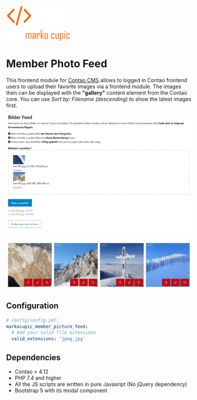 <div>
<img src="docs/images/logo.png" height="100">
</div>

# Member Photo Feed

This frontend module for [Contao CMS](https://contao.org) allows to logged in Contao frontend
  users to upload their favorite images via a frontend module.
  The images then can be displayed with the **"gallery"** content element from the Contao core.
  You can use *Sort by: Filename (descending)* to show the latest images first.

![Screenshot Upload Plugin](docs/images/screenshot.png)

## Configuration
```yaml
# config/config.yml:
markocupic_member_picture_feed:
  # Add your valid file extensions
  valid_extensions: 'jpeg,jpg'
```

## Dependencies
- Contao > 4.12
- PHP 7.4 and higher
- All the JS scripts are written in pure Javasript (No jQuery dependency)
- Bootstrap 5 with its modal component
